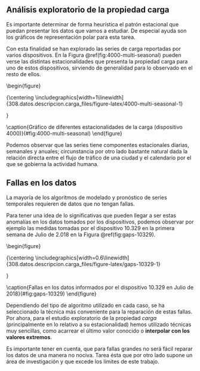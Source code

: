 



## Análisis exploratorio de la propiedad carga

Es importante determinar de forma heurística el patrón estacional que puedan presentar los datos que vamos a estudiar. De especial ayuda son los gráficos de representación polar para esta tarea.

Con esta finalidad se han explorado las series de carga reportadas por varios dispositivos. En la Figura \@ref(fig:4000-multi-seasonal) pueden verse las distintas estacionalidades que presenta la propiedad carga para uno de estos dispositivos, sirviendo de generalidad para lo observado en el resto de ellos.



\begin{figure}

{\centering \includegraphics[width=1\linewidth]{308.datos.descripcion.carga_files/figure-latex/4000-multi-seasonal-1} 

}

\caption{Gráfico de diferentes estacionalidades de la carga (dispositivo 4000)}(\#fig:4000-multi-seasonal)
\end{figure}

Podemos observar que las series tiene componentes estacionales diarias, semanales y anuales; circunstancia por otro lado bastante natural dada la relación directa entre el flujo de tráfico de una ciudad y el calendario por el que se gobierna la actividad humana.


## Fallas en los datos

La mayoría de los algoritmos de modelado y pronóstico de series temporales requieren de datos que no tengan fallas. 

Para tener una idea de lo significativas que pueden llegar a ser estas anomalías en los datos tomados por los dispositivos, podemos observar por ejemplo las medidas tomadas por el dispositivo 10.329 en la primera semana de Julio de 2.018 en la Figura \@ref(fig:gaps-10329).

\begin{figure}

{\centering \includegraphics[width=0.6\linewidth]{308.datos.descripcion.carga_files/figure-latex/gaps-10329-1} 

}

\caption{Fallas en los datos informados por el dispositivo 10.329 en Julio de 2018}(\#fig:gaps-10329)
\end{figure}


Dependiendo del tipo de algoritmo utilizado en cada caso, se ha seleccionado la técnica más conveniente para la reparación de estas fallas. Por ahora, para el estudio exploratorio de la propiedad *carga* (principalmente en lo relativo a su estacionalidad) hemos utilizado técnicas muy sencillas, como acarrear el último valor conocido o **interpolar con los valores extremos**.

Es importante tener en cuenta, que para fallas grandes no será fácil reparar los datos de una manera no nociva. Tarea ésta que por otro lado supone un área de investigación y que excede los límites de este trabajo.









